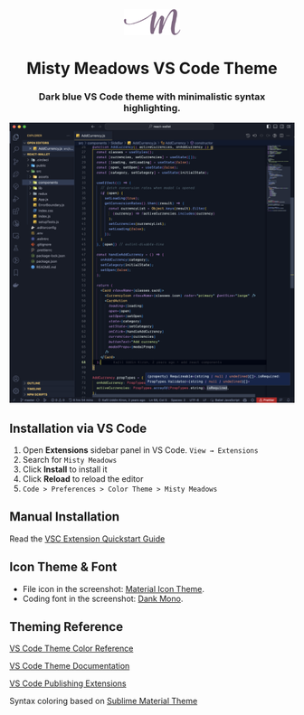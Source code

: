 <p align="center">
  <img alt="Misty Meadows Logo" src="https://raw.githubusercontent.com/kukiron/misty-meadows-vscode-theme/master/icons/misty-meadows-vscode-icon.png" width="100" />
</p>

<h1 align="center">
  Misty Meadows VS Code Theme
</h1>

<h3 align="center">
  Dark blue VS Code theme with minimalistic syntax highlighting.
</h3>

![demo](https://raw.githubusercontent.com/kukiron/misty-meadows-vscode-theme/master/images/demo.png)

## Installation via VS Code

1. Open **Extensions** sidebar panel in VS Code. `View → Extensions`
2. Search for `Misty Meadows`
3. Click **Install** to install it
4. Click **Reload** to reload the editor
5. `Code > Preferences > Color Theme > Misty Meadows`

## Manual Installation

Read the [VSC Extension Quickstart Guide](https://github.com/kukiron/misty-meadows-vscode-theme/blob/master/vsc-extension-quickstart.md)

## Icon Theme & Font

- File icon in the screenshot: [Material Icon Theme](https://marketplace.visualstudio.com/items?itemName=PKief.material-icon-theme).
- Coding font in the screenshot: [Dank Mono](https://philpl.gumroad.com/l/dank-mono).

## Theming Reference

[VS Code Theme Color Reference](https://code.visualstudio.com/docs/getstarted/theme-color-reference)

[VS Code Theme Documentation](https://code.visualstudio.com/docs/extensions/themes-snippets-colorizers)

[VS Code Publishing Extensions](https://code.visualstudio.com/docs/extensions/publish-extension)

Syntax coloring based on [Sublime Material Theme](https://github.com/JarvisPrestidge/vscode-material-theme)
